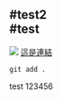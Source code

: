 #test2<br>
#test
---
![](https://miro.medium.com/v2/resize:fit:1400/1*mtsk3fQ_BRemFidhkel3dA.png)
[這是連結](https://www.google.com/search?sca_esv=94d4f0c429d79829&q=git&udm=2&fbs=ABzOT_AGBMogrnfXHu6GxeqSvos9YNXXoqT4M1zPLW-rz66fPSRRdwy50CW7p6jtW9rkXcDI3tfJ2XRO0menCewemOgx3oB1P8gMEQgxYzD64vMWQfDu-JRy6BDVGZn0q3dpT__XJmHbT3N3B-hfu6Oo8QdMvikk3HW06NOAg2jqdeuy2aAmt9YqjYDV6U0KYfwpjfys0mam&sa=X&ved=2ahUKEwjK2Z_GkMWLAxVAdfUHHWKoD7sQtKgLegQIGhAB&biw=1366&bih=633&dpr=1#vhid=A7RfMdt3r20pnM&vssid=mosaic)<br>
```
git add .
```
test
123456



